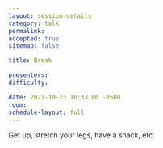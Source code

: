 ```yaml
---
layout: session-details
category: talk
permalink:
accepted: true
sitemap: false

title: Break

presenters:
difficulty:

date: 2021-10-23 10:33:00 -0500
room:
schedule-layout: full
---
```

Get up, stretch your legs, have a snack, etc.
